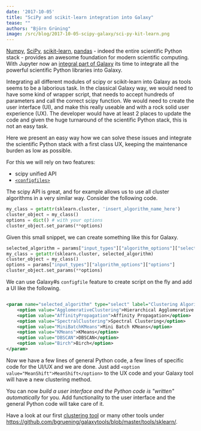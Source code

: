 ```yaml
---
date: '2017-10-05'
title: "SciPy and scikit-learn integration into Galaxy"
tease: ""
authors: "Björn Grüning"
image: /src/blog/2017-10-05-scipy-galaxy/sci-py-kit-learn.png
---
```


[Numpy](http://www.numpy.org), [SciPy](https://www.scipy.org), [scikit-learn](http://scikit-learn.org),
[pandas](http://pandas.pydata.org/) - indeed the entire scientific Python stack - provides an awesome foundation for modern
scientific computing. With Jupyter now an [integral part of Galaxy](https://dx.doi.org/10.1371%2Fjournal.pcbi.1005425) 
its time to integrate all the powerful scientific Python libraries into Galaxy.

Integrating all different modules of scipy or scikit-learn into Galaxy as tools seems to be a laborious task.
In the classical Galaxy way, we would need to have some kind of wrapper script, that needs to accept hundreds of
parameters and call the correct scipy function. We would need to create the user interface (UI), and make this really useable
and with a rock solid user experience (UX). The developer would have at least 2 places to update the code and given the
huge turnaround of the scientific Python stack, this is not an easy task.

Here we present an easy way how we can solve these issues and integrate the scientific Python stack with a first class UX,
keeping the maintenance burden as low as possible.

For this we will rely on two features:

 * scipy unified API
 * [`<configfiles>`](https://docs.galaxyproject.org/en/latest/dev/schema.html#tool-configfiles)


The scipy API is great, and for example allows us to use all cluster algorithms in a very similar way. Consider the following
code.

```python
my_class = getattr(sklearn.cluster, 'insert_algorithm_name_here')
cluster_object = my_class()
options = dict() # with your options
cluster_object.set_params(**options)
```

Given this small snippet, we can create something like this for Galaxy.

```python
selected_algorithm = params["input_types"]["algorithm_options"]["selected_algorithm"]
my_class = getattr(sklearn.cluster, selected_algorithm)
cluster_object = my_class()
options = params["input_types"]["algorithm_options"]["options"]
cluster_object.set_params(**options)
```

We can use Galaxy#s `configfile` feature to create script on the fly and add a UI like the following.

```xml

<param name="selected_algorithm" type="select" label="Clustering Algorithm">
    <option value="AgglomerativeClustering">Hierarchical Agglomerative Clustering</option>
    <option value="AffinityPropagation">Affinity Propagation</option>
    <option value="SpectralClustering">Spectral Clustering</option>
    <option value="MiniBatchKMeans">Mini Batch KMeans</option>
    <option value="KMeans">KMeans</option>
    <option value="DBSCAN">DBSCAN</option>
    <option value="Birch">Birch</option>
</param>
```

Now we have a few lines of general Python code, a few lines of specific code for the UI/UX and we are done. Just
add `<option value="MeanShift">MeanShift</option>` to the UX code and your Galaxy tool will have a new clustering method.

You can now *build a user interface and the Python code is "written" automatically* for you. Add functionality to the
user interface and the general Python code will take care of it.

Have a look at our first [clustering tool](https://github.com/bgruening/galaxytools/blob/master/tools/sklearn/numeric_clustering.xml)
or many other tools under https://github.com/bgruening/galaxytools/blob/master/tools/sklearn/.



